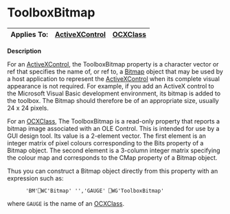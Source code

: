 




<h1 class="heading"><span class="name">ToolboxBitmap</span></h1>

| Applies To: | [ActiveXControl](../a-z/activexcontrol.md) | [OCXClass](../a-z/ocxclass.md) |
| --- | --- | ---  |


**Description**


For an [ActiveXControl](../a-z/activexcontrol.md), the ToolboxBitmap property is a character vector or ref that specifies the name of, or ref to, a [Bitmap](../a-z/bitmap.md) object that may be used by a host application to represent the [ActiveXControl](../a-z/activexcontrol.md) when its complete visual appearance is not required. For example, if you add an ActiveX control to the Microsoft Visual Basic development environment, its bitmap is added to the toolbox. The Bitmap should therefore be of an appropriate size, usually 24 x 24 pixels.


For an [OCXClass](../a-z/ocxclass.md), The ToolboxBitmap is a read-only property that reports a bitmap image associated with an OLE Control. This is intended for use by a GUI design tool. Its value is a 2-element vector. The first element is an integer matrix of pixel colours corresponding to the Bits property of a Bitmap object. The second element is a 3-column integer matrix specifying the colour map and corresponds to the CMap property of a Bitmap object.


Thus you can construct a Bitmap object directly from this property with an expression such as:
```apl
      'BM'⎕WC'Bitmap' '','GAUGE' ⎕WG'ToolboxBitmap'
```


where `GAUGE` is the name of an [OCXClass](../a-z/ocxclass.md).



